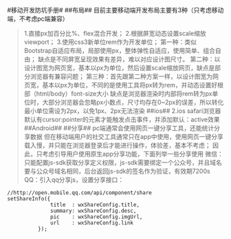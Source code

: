 #移动开发防坑手册#
##布局##
目前主要移动端开发布局主要有3种（只考虑移动端，不考虑pc端兼容）
>1.直接px加百分比%、flex混合开发；
>2.根据屏宽动态设置scale缩放viewport；
>3.使用css3新单位rem作为开发单位；
第一种：类似Bootstrap自适应布局，局部使用px，整体弹性自适应，使用简单、组合自由；
缺点是不同屏宽呈现效果有差异，难以对应设计图尺寸。
第二种：以设计图宽为网页宽，基本以px为单位，然后设置scale缩放网页，缺点是部分浏览器有兼容问题；
第三种：首先跟第二种方案一样，以设计图宽为网页宽，基本以px为单位，不同的是使用工具将px转为rem，并动态设置好根部（html/body）font-size大小
缺点是浏览器渲染时内部将rem转为px单位时，大部分浏览器会忽略px小数点，尺寸均存在0~2px的误差，所以转化最小单位需设为2px，以免1px、2px无法渲染
##ios##
2.ios safari浏览器默认有cursor:pointer的元素才能触发点击事件，并添加默认：active效果
##Android##
##分享##
pc端通常会使用网页一键分享工具，还能统计分享数据
但在移动端用户的社交工具通常只在app中使用，使用网页一键分享载入慢，并只能在浏览器登录后才能进行操作，体验差，基本不考虑；
因此，只考虑引导用户使用原生app分享功能，下面列举一些分享使用
微信：只能配置js-sdk获取分享定义权限，js-sdk需要绑定一个公众号，并且域名要与公众号域名相同，后台返回js-sdk的签名作为验证，有效期7200s
QQ：引入qq分享js，设置分享接口：
```
//http://open.mobile.qq.com/api/component/share
setShareInfo({
              title  : wxShareConfig.title,
              summary: wxShareConfig.desc,
              pic    : wxShareConfig.imgUrl,
              url    : wxShareConfig.link
          });
```
